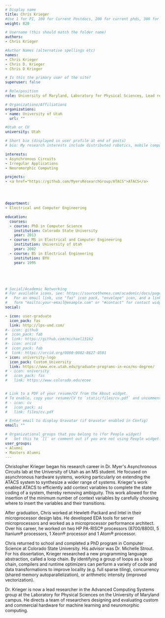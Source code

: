 ```yaml
---
# Display name
title: Chris Krieger
#Use 1 for PI, 100 for Current Postdocs, 200 for current phds, 300 for current masters, 400 for current undergrads, 800 for alum postdocs, 810 for alum phds, 820 for alum masters, and 830 for alum undergrads
weight: 820

# Username (this should match the folder name)
authors:
- Chris Krieger

#Author Names (alternative spellings etc)
names:
- Chris Krieger
- Chris D. Krieger
- Chris D Krieger

# Is this the primary user of the site?
superuser: false

# Role/position
role: University of Maryland, Laboratory for Physical Sciences, Lead researcher

# Organizations/Affiliations
organizations:
- name: University of Utah
  url: ""

#Utah or CU
university: Utah

# Short bio (displayed in user profile at end of posts)
# bio: My research interests include distributed robotics, mobile computing and programmable matter.

interests:
- Asynchronous Circuits
- Irregular Applications
- Neuromorphic Computing

projects:
- <a href="https://github.com/MyersResearchGroup/ATACS">ATACS</a>




department:
- Electrical and Computer Engineering

education:
  courses:
  - course: PhD in Computer Science
    institution: Colorado State University
    year: 2013
  - course: MS in Electrical and Computer Engineering
    institution: University of Utah
    year: 2002
  - course: BS in Electrical Engineering
    institution: BYU
    year: 1995





# Social/Academic Networking
# For available icons, see: https://sourcethemes.com/academic/docs/page-builder/#icons
#   For an email link, use "fas" icon pack, "envelope" icon, and a link in the
#   form "mailto:your-email@example.com" or "#contact" for contact widget.
social:

- icon: user-graduate
  icon_pack: fas
  link: http://lps-umd.com/
#- icon: github
#  icon_pack: fab
#  link: https://github.com/michael13162
#- icon: orcid
#  icon_pack: fab
#  link: https://orcid.org/0000-0002-8627-0591
- icon: university-logo
  icon_pack: Custom_University
  link: https://www.ece.utah.edu/graduate-programs-in-ece/ms-degree/
# - icon: university
#   icon_pack: fas
#   link: https://www.colorado.edu/ecee


# Link to a PDF of your resume/CV from the About widget.
# To enable, copy your resume/CV to `static/files/cv.pdf` and uncomment the lines below.
# - icon: cv
#   icon_pack: ai
#   link: files/cv.pdf

# Enter email to display Gravatar (if Gravatar enabled in Config)
email: ""

# Organizational groups that you belong to (for People widget)
#   Set this to `[]` or comment out if you are not using People widget.
user_groups:
- Alumni
- Masters Alumni
---
```


Christopher Krieger began his research career in Dr. Myer's Asynchronous Circuits lab at the University of Utah as an MS student. He focused on asynchronous hardware systems, working particularly on extending the ATACS system to synthesize a wider range of systems. Krieger's work enabled ATACS to efficiently add context variables to complete the state coding of a system, thereby removing ambiguity. This work allowed for the insertion of the minimum number of context variables by carefully choosing where to insert the variables and their transitions.

After graduation, Chris worked at Hewlett-Packard and Intel in their microprocessor design labs. He developed EDA tools for server microprocessors and worked as a microprocessor performance architect. Over his career, he worked on two HP PA-RISC® processors (8700/8800), 5 Itanium® processors, 1 Xeon® processor and 1 Atom® processor.

Chris returned to school and completed a PhD program in Computer Science at Colorado State University. His advisor was Dr. Michelle Strout. For his dissertation, Krieger researched a new programming language abstraction, called a loop chain. By identifying a group of loops as a loop chain, compilers and runtime optimizers can perform a variety of code and data transformations to improve locality (e.g. full sparse tiling), concurrency (shared memory autoparallelization), or arithmetic intensity (improved vectorization). 

Dr. Krieger is now a lead researcher in the Advanced Computing Systems group at the Laboratory for Physical Sciences on the University of Maryland campus. He directs a team of researchers designing and evaluating custom and commercial hardware for machine learning and neuromorphic computing.